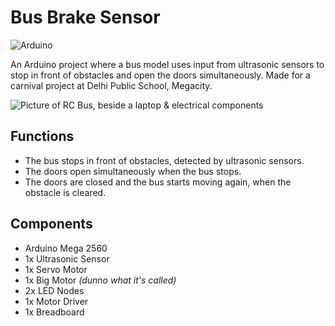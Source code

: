 # Bus Brake Sensor

![Arduino](https://img.shields.io/badge/-Arduino-00979D?style=for-the-badge&logo=Arduino&logoColor=white)

An Arduino project where a bus model uses input from ultrasonic sensors to stop in front of obstacles and open the doors simultaneously. Made for a carnival project at Delhi Public School, Megacity.

![Picture of RC Bus, beside a laptop & electrical components](https://github.com/PolybitRockzz/dpsm-bus-brake-sensor/blob/main/picture.png?raw=true)

## Functions

- The bus stops in front of obstacles, detected by ultrasonic sensors.
- The doors open simultaneously when the bus stops.
- The doors are closed and the bus starts moving again, when the obstacle is cleared.

## Components

- Arduino Mega 2560
- 1x Ultrasonic Sensor
- 1x Servo Motor
- 1x Big Motor *(dunno what it's called)*
- 2x LED Nodes
- 1x Motor Driver
- 1x Breadboard
